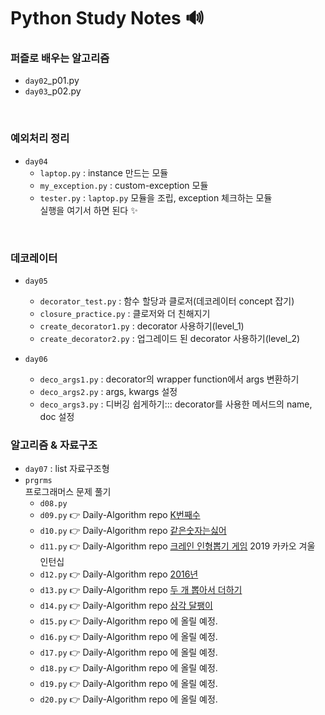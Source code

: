 # Python Study Notes 🔊

### 퍼즐로 배우는 알고리즘
- `day02`_p01.py
- `day03`_p02.py

<br>

### 예외처리 정리
- `day04`
    - `laptop.py` : instance 만드는 모듈
    - `my_exception.py` : custom-exception 모듈
    - `tester.py` : `laptop.py` 모듈을 조립, exception 체크하는 모듈 \
    실행을 여기서 하면 된다 ✨

<br>

### 데코레이터
- `day05`
    - `decorator_test.py` : 함수 할당과 클로저(데코레이터 concept 잡기) 
    - `closure_practice.py` : 클로저와 더 친해지기
    - `create_decorator1.py` : decorator 사용하기(level_1)
    - `create_decorator2.py` : 업그레이드 된 decorator 사용하기(level_2) 
    
- `day06`
    - `deco_args1.py` : decorator의 wrapper function에서 args 변환하기
    - `deco_args2.py` : args, kwargs 설정
    - `deco_args3.py` : 디버깅 쉽게하기::: decorator를 사용한 메서드의 name, doc 설정

### 알고리즘 & 자료구조
- `day07` : list 자료구조형
- `prgrms`  
프로그래머스 문제 풀기
    - `d08.py` 
    - `d09.py` 👉 Daily-Algorithm repo [K번째수](https://github.com/mand2/Daily-Algorithm/blob/master/Programmers/K번째수_py.md) 
    - `d10.py` 👉 Daily-Algorithm repo [같은숫자는싫어](https://github.com/mand2/Daily-Algorithm/blob/master/Programmers/같은숫자는싫어_py.md) 
    - `d11.py` 👉 Daily-Algorithm repo [크레인 인형뽑기 게임](https://github.com/mand2/Daily-Algorithm/blob/master/Programmers/크레인인형뽑기게임_py.md) 2019 카카오 겨울 인턴십
    - `d12.py` 👉 Daily-Algorithm repo [2016년](https://github.com/mand2/Daily-Algorithm/blob/master/Programmers/2016년_py.md) 
    - `d13.py` 👉 Daily-Algorithm repo [두 개 뽑아서 더하기](https://github.com/mand2/Daily-Algorithm/blob/master/Programmers/두개뽑아서더하기_py.md) 
    - `d14.py` 👉 Daily-Algorithm repo [삼각 달팽이](https://github.com/mand2/Daily-Algorithm/blob/master/Programmers/삼각달팽이_py.md) 
    - `d15.py` 👉 Daily-Algorithm repo 에 올릴 예정.
    - `d16.py` 👉 Daily-Algorithm repo 에 올릴 예정.
    - `d17.py` 👉 Daily-Algorithm repo 에 올릴 예정.
    - `d18.py` 👉 Daily-Algorithm repo 에 올릴 예정.
    - `d19.py` 👉 Daily-Algorithm repo 에 올릴 예정.
    - `d20.py` 👉 Daily-Algorithm repo 에 올릴 예정.




